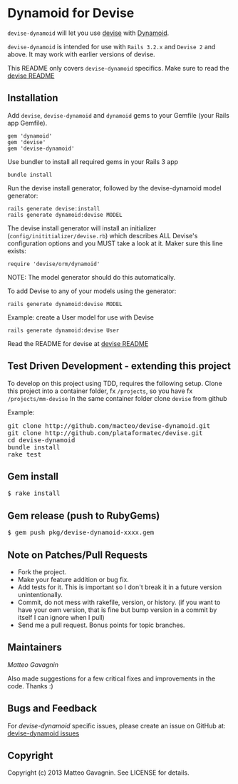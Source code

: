 # Dynamoid for Devise

`devise-dynamoid` will let you use [devise](http://github.com/plataformatec/devise) with [Dynamoid](http://github.com/jnunemaker/mongomapper).

`devise-dynamoid` is intended for use with `Rails 3.2.x` and `Devise 2` and above. It may work with earlier versions of devise.

This README only covers `devise-dynamoid` specifics. Make sure to read the [devise README](http://github.com/plataformatec/devise/blob/master/README.rdoc)

## Installation

Add `devise`, `devise-dynamoid` and `dynamoid` gems to your Gemfile (your Rails app Gemfile).

    gem 'dynamoid'
    gem 'devise'
    gem 'devise-dynamoid'

Use bundler to install all required gems in your Rails 3 app

    bundle install

Run the devise install generator, followed by the devise-dynamoid model generator:

    rails generate devise:install
    rails generate dynamoid:devise MODEL

The devise install generator will install an initializer
(`config/inititializer/devise.rb`) which describes ALL Devise's configuration
options and you MUST take a look at it. Maker sure this line exists:

    require 'devise/orm/dynamoid'

NOTE: The model generator should do this automatically.

To add Devise to any of your models using the generator:

    rails generate dynamoid:devise MODEL

Example: create a User model for use with Devise

    rails generate dynamoid:devise User

Read the README for devise at [devise README](http://github.com/plataformatec/devise/blob/master/README.rdoc)

## Test Driven Development - extending this project

To develop on this project using TDD, requires the following setup.
Clone this project into a container folder, fx <code>/projects</code>, so you have fx <code>/projects/mm-devise</code>
In the same container folder clone <code>devise</code> from github

Example:

<pre>git clone http://github.com/macteo/devise-dynamoid.git
git clone http://github.com/plataformatec/devise.git
cd devise-dynamoid
bundle install
rake test</pre>

## Gem install

<pre>$ rake install</pre>

## Gem release (push to RubyGems)

<pre>$ gem push pkg/devise-dynamoid-xxxx.gem</pre>

## Note on Patches/Pull Requests

* Fork the project.
* Make your feature addition or bug fix.
* Add tests for it. This is important so I don't break it in a
  future version unintentionally.
* Commit, do not mess with rakefile, version, or history.
  (if you want to have your own version, that is fine but bump version in a commit by itself I can ignore when I pull)
* Send me a pull request. Bonus points for topic branches.

## Maintainers

*Matteo Gavagnin*

Also made suggestions for a few critical fixes and improvements in the code. Thanks :)

## Bugs and Feedback

For *devise-dynamoid* specific issues, please create an issue on GitHub at: [devise-dynamoid issues](http://github.com/macteo/devise-dynamoid/issues)

## Copyright

Copyright (c) 2013 Matteo Gavagnin. See LICENSE for details.


